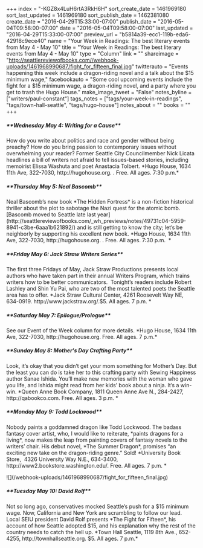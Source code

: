 +++
index = "-KGZ8x4LuH6rtA3RkH6H"
sort_create_date = 1461969180
sort_last_updated = 1461969180
sort_publish_date = 1462381080
create_date = "2016-04-29T15:33:00-07:00"
publish_date = "2016-05-04T09:58:00-07:00"
date = "2016-05-04T09:58:00-07:00"
last_updated = "2016-04-29T15:33:00-07:00"
preview_url = "b5814a39-ecc1-119b-eda6-42918c9ece40"
name = "Your Week in Readings: The best literary events from May 4 - May 10"
title = "Your Week in Readings: The best literary events from May 4 - May 10"
type = "Column"
link = ""
shareimage = "http://seattlereviewofbooks.com//webhook-uploads/1461968990687/fight_for_fifteen_final.jpg"
twitterauto = "Events happening this week include a dragon-riding novel and a talk about the $15 minimum wage,"
facebookauto = "Some cool upcoming events include the fight for a $15 minimum wage, a dragon-riding novel, and a party where you get to trash the Hugo House."
make_image_tweet = "False"
notes_byline = ["writers/paul-constant"]
tags_notes = ["tags/your-week-in-readings", "tags/town-hall-seattle", "tags/hugo-house"]
notes_about = ""
books = ""
+++
<p class="noindent"><h5>**Wednesday May 4:  Writing for a Cause**</h5></p>
How do you write about politics and race and gender without being preachy? How do you bring passion to contemporary issues without overwhelming your reader? Former Seattle City Councilmember Nick Licata headlines a bill of writers not afraid to tell issues-based stories, including memoirist Elissa Washuta and poet Anastacia Tolbert. *Hugo House, 1634 11th Ave, 322-7030, http://hugohouse.org. . Free. All ages. 7:30 p.m.*

<p class="noindent"><h5>**Thursday May 5: Neal Bascomb**</h5></p>
Neal Bascomb’s new book *The Hidden Fortress* is a non-fiction historical thriller about the plot to sabotage the Nazi quest for the atomic bomb. [Bascomb moved to Seattle late last year](http://seattlereviewofbooks.com/_wh_previews/notes/49731c04-5959-8941-c3be-6aaa1b621892/) and is still getting to know the city; let’s be neighborly by supporting his excellent new book. *Hugo House, 1634 11th Ave, 322-7030, http://hugohouse.org. . Free. All ages. 7:30 p.m.  *

<p class="noindent"><h5>**Friday May 6: Jack Straw Writers Series**</h5></p>
The first three Fridays of May, Jack Straw Productions presents local authors who have taken part in their annual Writers Program, which trains writers how to be better communicators.  Tonight’s readers include Robert Lashley and Shin Yu Pai, who are two of the most talented poets the Seattle area has to offer. *Jack Straw Cultural Center, 4261 Roosevelt Way NE, 634-0919. http://www.jackstraw.org/.$5. All ages. 7 p.m. *

<p class="noindent"><h5>**Saturday May 7: Epilogue/Prologue**</h5></p>
See our Event of the Week column for more details. *Hugo House, 1634 11th Ave, 322-7030, http://hugohouse.org. Free. All ages. 7 p.m.* 

<p class="noindent"><h5>**Sunday May 8: Mother's Day Crafting Party**</h5></p>
Look, it’s okay that you didn’t get your mom something for Mother’s Day. But the least you can do is take her to this crafting party with Sewing Happiness author Sanae Ishida. You’ll make new memories with the woman who gave you life, and Ishida might read from her kids’ book about a ninja. It’s a win-win.  *Queen Anne Book Company, 1811 Queen Anne Ave N., 284-2427, http://qabookco.com. Free. All ages. 3 p.m. *

<p class="noindent"><h5>**Monday May 9: Todd Lockwood**</h5></p>
Nobody paints a goddamned dragon like Todd Lockwood. The badass fantasy cover artist, who, I would like to reiterate, *paints dragons for a living*, now makes the leap from painting covers of fantasy novels to the writers’ chair. His debut novel, *The Summer Dragon*, promises “an exciting new take on the dragon-riding genre.” Sold!
*University Book Store,  4326 University Way N.E., 634-3400, http://www2.bookstore.washington.edu/. Free. All ages. 7 p.m. *


<p class="image-left">![](/webhook-uploads/1461968990687/fight_for_fifteen_final.jpg)</p>

<p class="noindent"><h5>**Tuesday May 10: David Rolf**</h5></p>
Not so long ago, conservatives mocked Seattle’s push for a $15 minimum wage. Now, California and New York are scrambling to follow our lead. Local SEIU president David Rolf presents *The Fight for Fifteen*, his account of how Seattle adopted $15, and his explanation why the rest of the country needs to catch the hell up.  *Town Hall Seattle, 1119 8th Ave., 652-4255, http://townhallseattle.org. $5. All ages. 7 p.m.*

